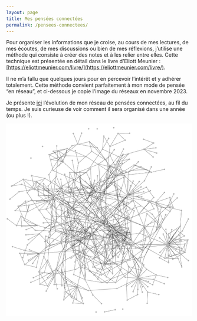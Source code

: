 ```yaml
---
layout: page
title: Mes pensées connectées
permalink: /pensees-connectees/
---
```


Pour organiser les informations que je croise, au cours de mes lectures, de mes écoutes, de mes discussions ou bien de mes réflexions, j’utilise une méthode qui consiste à créer des notes et à les relier entre elles. Cette technique est présentée en détail dans le livre d’Eliott Meunier : [https://eliottmeunier.com/livre/](https://eliottmeunier.com/livre/). 

Il ne m’a fallu que quelques jours pour en percevoir l’intérêt et y adhérer totalement. Cette méthode convient parfaitement à mon mode de pensée “en réseau”, et ci-dessous je copie l'image du réseaux en novembre 2023. 

Je présente [ici](https://docs.google.com/document/d/1vf1tFDpDkQ1ixHMClQlMCR1b0wezNz-XNxDt-WzWUGE/edit?usp=sharing) l’évolution de mon réseau de pensées connectées, au fil du temps. Je suis curieuse de voir comment il sera organisé dans une année (ou plus !).

![Mon réseau de pensées en novembre 2023](reseau.png)